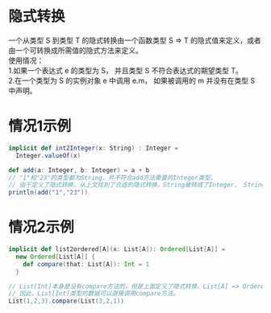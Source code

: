 # 隐式转换
一个从类型 S 到类型 T 的隐式转换由一个函数类型 S => T 的隐式值来定义，或者由一个可转换成所需值的隐式方法来定义。  
使用情况：  
1.如果一个表达式 e 的类型为 S， 并且类型 S 不符合表达式的期望类型 T。  
2.在一个类型为 S 的实例对象 e 中调用 e.m， 如果被调用的 m 并没有在类型 S 中声明。
# 情况1示例
```scala
implicit def int2Integer(x: String) : Integer =
  Integer.valueOf(x)

def add(a: Integer, b: Integer) = a + b
// "1"和"23"的类型都为String，并不符合add方法需要的Integer类型。
// 由于定义了隐式转换，从上文找到了合适的隐式转换，String被转成了Integer， String => Integer
println(add("1","23"))
```
# 情况2示例
```scala
implicit def list2ordered[A](x: List[A]): Ordered[List[A]] =
  new Ordered[List[A]] {
    def compare(that: List[A]): Int = 1
  }

// List[Int]本身是没有compare方法的，但是上面定义了隐式转换，List[A] => Ordered[List[A]]。
// 因此，List[Int]类型的数据可以直接调用compare方法。
List(1,2,3).compare(List(3,2,1))
```